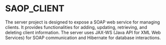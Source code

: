 # SAOP_CLIENT
The server project is designed to expose a SOAP web service for managing clients. It provides functionalities for adding, updating, retrieving, and deleting client information. The server uses JAX-WS (Java API for XML Web Services) for SOAP communication and Hibernate for database interactions.
